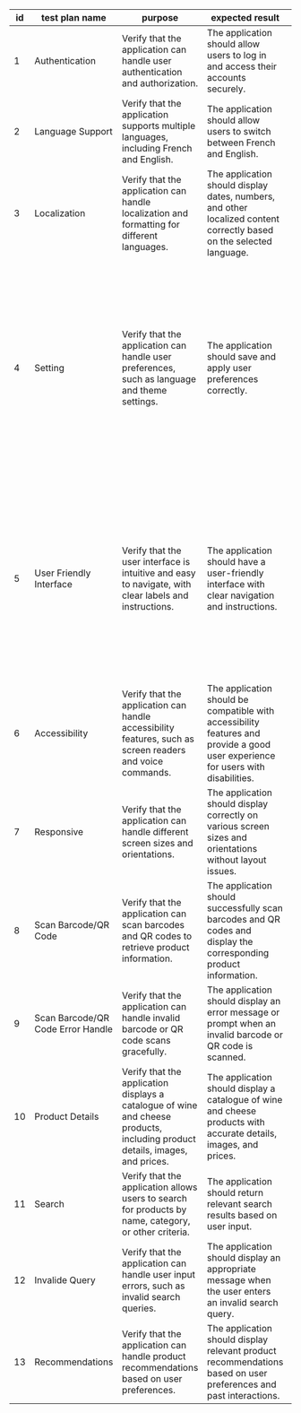 
|id|test plan name|purpose|expected result|actual result|pass?|comments|
|---|---|---|---|---|---|---|
|1| Authentication |Verify that the application can handle user authentication and authorization.|The application should allow users to log in and access their accounts securely.| The email is register and the magic link is send|✅ | |
|2|Language Support|Verify that the application supports multiple languages, including French and English.|The application should allow users to switch between French and English.| The languages is handled| ✅| |
|3|Localization|Verify that the application can handle localization and formatting for different languages.|The application should display dates, numbers, and other localized content correctly based on the selected language.|The localization isn't supported | ❌​| |
|4|Setting|Verify that the application can handle user preferences, such as language and theme settings.|The application should save and apply user preferences correctly.|The preferences is saved and applied. | ✅| The setting page isn't available when the preference was set and the button to set prefenrece for wine don't work. However with the URL of the preference page, the preference can be modify again|
|5|User Friendly Interface|Verify that the user interface is intuitive and easy to navigate, with clear labels and instructions.|The application should have a user-friendly interface with clear navigation and instructions.| The application has smooth navigation.|✅ | An inconsistence on the search button at the top right, when the searsh is loaded, no back button is present unlike other cases (the button home, scan and search at the bottom still working at any cases)|
|6|Accessibility|Verify that the application can handle accessibility features, such as screen readers and voice commands.|The application should be compatible with accessibility features and provide a good user experience for users with disabilities.| Accessibility isn't supported| ❌| |
|7|Responsive|Verify that the application can handle different screen sizes and orientations.|The application should display correctly on various screen sizes and orientations without layout issues.| The application is responsive |✅ | |
|8|Scan Barcode/QR Code|Verify that the application can scan barcodes and QR codes to retrieve product information.|The application should successfully scan barcodes and QR codes and display the corresponding product information.|Barcode return the product with this details |✅ |The scan is inconsistent and need some try to return the product details |
|9|Scan Barcode/QR Code Error Handle|Verify that the application can handle invalid barcode or QR code scans gracefully.|The application should display an error message or prompt when an invalid barcode or QR code is scanned.| Barcode return ampty page | ❌| |
|10|Product Details|Verify that the application displays a catalogue of wine and cheese products, including product details, images, and prices.|The application should display a catalogue of wine and cheese products with accurate details, images, and prices.| The application include product details with image, description, pairing and similar product  | ✅| |
|11|Search|Verify that the application allows users to search for products by name, category, or other criteria.|The application should return relevant search results based on user input.|The search match with query typed |✅ | |
|12|Invalide Query|Verify that the application can handle user input errors, such as invalid search queries.|The application should display an appropriate message when the user enters an invalid search query.| The search input can't handle query error| ❌| |
|13|Recommendations|Verify that the application can handle product recommendations based on user preferences.|The application should display relevant product recommendations based on user preferences and past interactions.|The recommandation match with the preference setting |✅ | |
